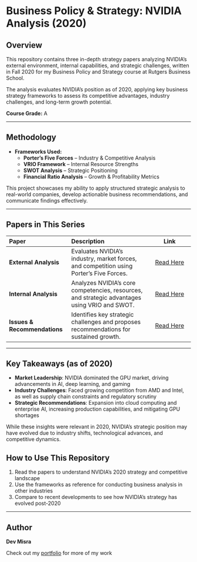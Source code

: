 # Business Policy & Strategy: NVIDIA Analysis (2020)

## Overview
This repository contains three in-depth strategy papers analyzing NVIDIA’s external environment, internal capabilities, and strategic challenges, written in Fall 2020 for my Business Policy and Strategy course at Rutgers Business School.

The analysis evaluates NVIDIA’s position as of 2020, applying key business strategy frameworks to assess its competitive advantages, industry challenges, and long-term growth potential.

**Course Grade:** A  

---

## Methodology
- **Frameworks Used:**  
  - **Porter’s Five Forces** – Industry & Competitive Analysis  
  - **VRIO Framework** – Internal Resource Strengths  
  - **SWOT Analysis** – Strategic Positioning  
  - **Financial Ratio Analysis** – Growth & Profitability Metrics  

This project showcases my ability to apply structured strategic analysis to real-world companies, develop actionable business recommendations, and communicate findings effectively.

---

## Papers in This Series
<table>
  <thead>
    <tr>
      <th style="text-align: left;">Paper</th>
      <th style="text-align: left;">Description</th>
      <th style="text-align: center; width: 100px;">Link</th>
    </tr>
  </thead>
  <tbody>
    <tr>
      <td><strong>External Analysis</strong></td>
      <td>Evaluates NVIDIA’s industry, market forces, and competition using Porter’s Five Forces.</td>
      <td style="text-align: center;"><a href="./NVIDIA%20External%20Analysis.pdf">Read&nbsp;Here</a></td>
    </tr>
    <tr>
      <td><strong>Internal Analysis</strong></td>
      <td>Analyzes NVIDIA’s core competencies, resources, and strategic advantages using VRIO and SWOT.</td>
      <td style="text-align: center;"><a href="./NVIDIA%20Internal%20Analysis.pdf">Read&nbsp;Here</a></td>
    </tr>
    <tr>
      <td><strong>Issues & Recommendations</strong></td>
      <td>Identifies key strategic challenges and proposes recommendations for sustained growth.</td>
      <td style="text-align: center;"><a href="./NVIDIA%20Issues%20and%20Recommendations.pdf">Read&nbsp;Here</a></td>
    </tr>
  </tbody>
</table>

---

## Key Takeaways (as of 2020)
- **Market Leadership**: NVIDIA dominated the GPU market, driving advancements in AI, deep learning, and gaming
- **Industry Challenges**: Faced growing competition from AMD and Intel, as well as supply chain constraints and regulatory scrutiny
- **Strategic Recommendations**: Expansion into cloud computing and enterprise AI, increasing production capabilities, and mitigating GPU shortages

While these insights were relevant in 2020, NVIDIA’s strategic position may have evolved due to industry shifts, technological advances, and competitive dynamics.

## How to Use This Repository
1. Read the papers to understand NVIDIA’s 2020 strategy and competitive landscape
2. Use the frameworks as reference for conducting business analysis in other industries
3. Compare to recent developments to see how NVIDIA’s strategy has evolved post-2020

---

## Author
**Dev Misra**  

Check out my [portfolio](https://31-dm.github.io/) for more of my work
